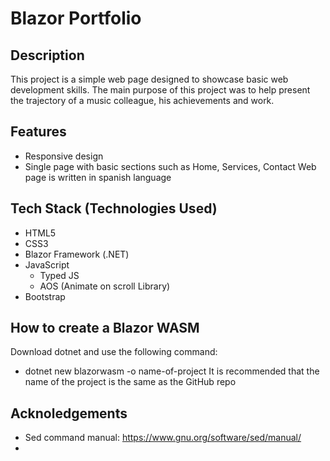 # Blazor Portfolio

## Description
This project is a simple web page designed to showcase basic web development skills.
The main purpose of this project was to help present the trajectory of a music colleague, his achievements and work.


## Features
- Responsive design
- Single page with basic sections such as Home, Services, Contact
Web page is written in spanish language

## Tech Stack (Technologies Used)
- HTML5
- CSS3
- Blazor Framework (.NET)
- JavaScript
    - Typed JS
    - AOS (Animate on scroll Library)
- Bootstrap

## How to create a Blazor WASM
Download dotnet and use the following command:
- dotnet new blazorwasm -o name-of-project
It is recommended that the name of the project is the same as the GitHub repo

## Acknoledgements
- Sed command manual: https://www.gnu.org/software/sed/manual/
- 

